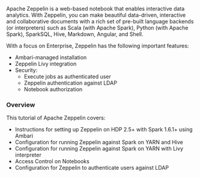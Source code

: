 Apache Zeppelin is a web-based notebook that enables interactive data analytics. With Zeppelin, you can make beautiful data-driven, interactive and collaborative documents with a rich set of pre-built language backends (or interpreters) such as Scala (with Apache Spark), Python (with Apache Spark), SparkSQL, Hive, Markdown, Angular, and Shell.

With a focus on Enterprise, Zeppelin has the following important features:

* Ambari-managed installation
* Zeppelin Livy integration
* Security:
  * Execute jobs as authenticated user
  * Zeppelin authentication against LDAP
  * Notebook authorization

### **Overview**

This tutorial of Apache Zeppelin covers:

*   Instructions for setting up Zeppelin on HDP 2.5+ with Spark 1.6.1+ using Ambari
*   Configuration for running Zeppelin against Spark on YARN and Hive
*   Configuration for running Zeppelin against Spark on YARN with Livy interpreter
*   Access Control on Notebooks
*   Configuration for Zeppelin to authenticate users against LDAP
